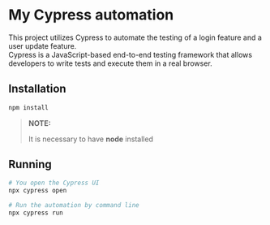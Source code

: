 # My Cypress automation

This project utilizes Cypress to automate the testing of a login feature and a user update feature.  
Cypress is a JavaScript-based end-to-end testing framework that allows developers to write tests and execute them in a real browser.

## Installation
```bash
npm install
```

> **NOTE:**
> 
> It is necessary to have **node** installed

## Running
```bash
# You open the Cypress UI
npx cypress open

# Run the automation by command line
npx cypress run
```
